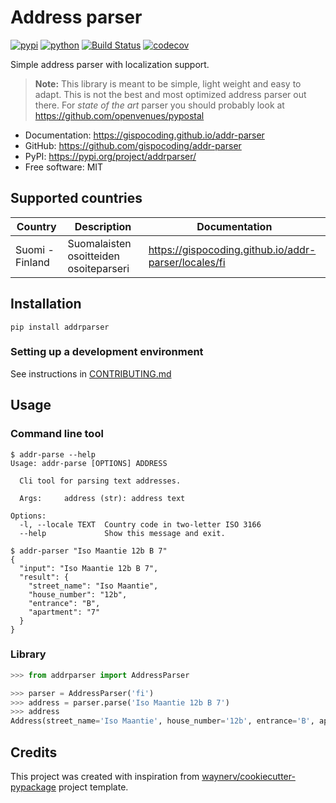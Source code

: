 # Address parser

[![pypi](https://img.shields.io/pypi/v/addrparser.svg)](https://pypi.org/project/addrparser/)
[![python](https://img.shields.io/pypi/pyversions/addrparser.svg)](https://pypi.org/project/addrparser/)
[![Build Status](https://github.com/gispocoding/addr-parser/actions/workflows/dev.yml/badge.svg)](https://github.com/gispocoding/addr-parser/actions/workflows/dev.yml)
[![codecov](https://codecov.io/gh/gispocoding/addr-parser/branch/main/graphs/badge.svg)](https://codecov.io/github/gispocoding/addr-parser)

Simple address parser with localization support.

> **Note:**
> This library is meant to be simple, light weight and easy to adapt. This is not the best and most optimized address parser out there.
> For *state of the art* parser you should probably look at https://github.com/openvenues/pypostal

* Documentation: <https://gispocoding.github.io/addr-parser>
* GitHub: <https://github.com/gispocoding/addr-parser>
* PyPI: <https://pypi.org/project/addrparser/>
* Free software: MIT

## Supported countries
| Country         | Description                            | Documentation                                          |
| --------------- | -------------------------------------- | ------------------------------------------------------ |
| Suomi - Finland | Suomalaisten osoitteiden osoiteparseri | <https://gispocoding.github.io/addr-parser/locales/fi> |

## Installation

```
pip install addrparser
```

### Setting up a development environment
See instructions in [CONTRIBUTING.md](./CONTRIBUTING.md#get-started)

## Usage

### Command line tool
```shell
$ addr-parse --help
Usage: addr-parse [OPTIONS] ADDRESS

  Cli tool for parsing text addresses.

  Args:     address (str): address text

Options:
  -l, --locale TEXT  Country code in two-letter ISO 3166
  --help             Show this message and exit.
```

```shell
$ addr-parser "Iso Maantie 12b B 7"
{
  "input": "Iso Maantie 12b B 7",
  "result": {
    "street_name": "Iso Maantie",
    "house_number": "12b",
    "entrance": "B",
    "apartment": "7"
  }
}
```
### Library
```python
>>> from addrparser import AddressParser

>>> parser = AddressParser('fi')
>>> address = parser.parse('Iso Maantie 12b B 7')
>>> address
Address(street_name='Iso Maantie', house_number='12b', entrance='B', apartment='7', post_office_box=None, zip_number=None, zip_name=None)
```

## Credits

This project was created with inspiration from [waynerv/cookiecutter-pypackage](https://github.com/waynerv/cookiecutter-pypackage) project template.

